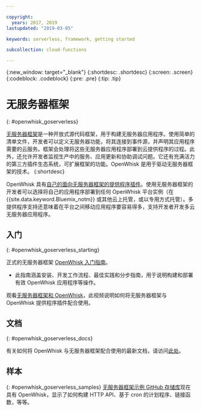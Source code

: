 ```yaml
---

copyright:
  years: 2017, 2019
lastupdated: "2019-03-05"

keywords: serverless, framework, getting started

subcollection: cloud-functions

---
```


{:new_window: target="_blank"}
{:shortdesc: .shortdesc}
{:screen: .screen}
{:codeblock: .codeblock}
{:pre: .pre}
{:tip: .tip}

# 无服务器框架
{: #openwhisk_goserverless}

[无服务器框架](https://serverless.com/)是一种开放式源代码框架，用于构建无服务器应用程序。使用简单的清单文件，开发者可以定义无服务器功能，将其连接到事件源，并声明其应用程序需要的云服务。框架会处理将这些无服务器应用程序部署到云提供程序的过程。此外，还允许开发者监视生产中的服务、应用更新和协助调试问题。它还有充满活力的第三方插件生态系统，可扩展框架的功能。OpenWhisk 是用于驱动无服务器框架的技术。
{:shortdesc}

OpenWhisk 具有[自己的面向无服务器框架的提供程序插件](https://github.com/serverless/serverless-openwhisk)。使用无服务器框架的开发者可以选择将自己的应用程序部署到任何 OpenWhisk 平台实例（在 {{site.data.keyword.Bluemix_notm}} 或其他云上托管，或以专用方式托管）。多提供程序支持还意味着在平台之间移动应用程序要容易得多，支持开发者开发多云无服务器应用程序。

## 入门
{: #openwhisk_goserverless_starting}

正式的无服务器框架 [OpenWhisk 入门指南](https://serverless.com/framework/docs/providers/openwhisk/guide/intro/)。
* 此指南涵盖安装、开发工作流程、最佳实践和分步指南，用于说明构建和部署有效 OpenWhisk 应用程序等操作。

观看[无服务器框架和 OpenWhisk](https://youtu.be/GJY10W98Itc)，此视频说明如何将无服务器框架与 OpenWhisk 提供程序插件配合使用。

## 文档
{: #openwhisk_goserverless_docs}

有关如何将 OpenWhisk 与无服务器框架配合使用的最新文档，请访问[此处](https://serverless.com/framework/docs/providers/openwhisk/)。

## 样本
{: #openwhisk_goserverless_samples}
[无服务器框架示例 GitHub 存储库](https://github.com/serverless/examples)现在具有 OpenWhisk，显示了如何构建 HTTP API、基于 cron 的计划程序、链接函数，等等。
